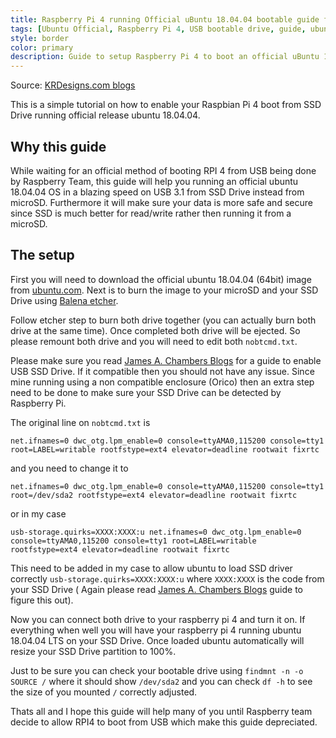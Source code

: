```yaml
---
title: Raspberry Pi 4 running Official uBuntu 18.04.04 bootable guide from USB SSD Drive
tags: [Ubuntu Official, Raspberry Pi 4, USB bootable drive, guide, ubuntu 18.04.04 LTS]
style: border
color: primary
description: Guide to setup Raspberry Pi 4 to boot an official uBuntu 18.04.04 from your USB SSD Driver.
---
```

Source: [KRDesigns.com blogs](https://www.krdesigns.com)

This is a simple tutorial on how to enable your Raspbian Pi 4 boot from SSD Drive running official release ubuntu 18.04.04.

## Why this guide

While waiting for an official method of booting RPI 4 from USB being done by Raspberry Team, this guide will help you running an official ubuntu 18.04.04 OS in a blazing speed on USB 3.1 from SSD Drive instead from microSD. Furthermore it will make sure your data is more safe and secure since SSD is much better for read/write rather then running it from a  microSD.

## The setup

First you will need to download the official ubuntu 18.04.04 (64bit) image from [ubuntu.com](https://ubuntu.com/download/raspberry-pi). Next is to burn the image to your microSD and your SSD Drive using [Balena etcher](https://www.balena.io/etcher/). 

Follow etcher step to burn both drive together (you can actually burn both drive at the same time). Once completed both drive will be ejected. So please remount both drive and you will need to edit both `nobtcmd.txt`. 

Please make sure you read [James A. Chambers Blogs](https://jamesachambers.com/raspberry-pi-4-usb-boot-config-guide-for-ssd-flash-drives/) for a guide to enable USB SSD Drive. If it compatible then you should not have any issue. Since mine running using a non compatible enclosure (Orico) then an extra step need to be done to make sure your SSD Drive can be detected by Raspberry Pi.

The original line on `nobtcmd.txt` is 

`net.ifnames=0 dwc_otg.lpm_enable=0 console=ttyAMA0,115200 console=tty1 root=LABEL=writable rootfstype=ext4 elevator=deadline rootwait fixrtc` 

and you need to change it to

`net.ifnames=0 dwc_otg.lpm_enable=0 console=ttyAMA0,115200 console=tty1 root=/dev/sda2 rootfstype=ext4 elevator=deadline rootwait fixrtc`

or in my case

`usb-storage.quirks=XXXX:XXXX:u net.ifnames=0 dwc_otg.lpm_enable=0 console=ttyAMA0,115200 console=tty1 root=LABEL=writable rootfstype=ext4 elevator=deadline rootwait fixrtc`

This need to be added in my case to allow ubuntu to load SSD driver correctly `usb-storage.quirks=XXXX:XXXX:u` where `XXXX:XXXX` is the code from your SSD Drive ( Again please read [James A. Chambers Blogs](https://jamesachambers.com/raspberry-pi-4-usb-boot-config-guide-for-ssd-flash-drives/) guide to figure this out).

Now you can connect both drive to your raspberry pi 4 and turn it on. If everything when well you will have your raspberry pi 4 running ubuntu 18.04.04 LTS on your SSD Drive. Once loaded ubuntu automatically will resize your SSD Drive partition to 100%.

Just to be sure you can check your bootable drive using `findmnt -n -o SOURCE /` where it should show `/dev/sda2` and you can check `df -h` to see the size of you mounted `/` correctly adjusted.

Thats all and I hope this guide will help many of you until Raspberry team decide to allow RPI4 to boot from USB which make this guide depreciated.


